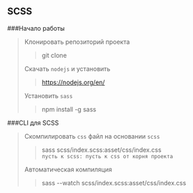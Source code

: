 ## SCSS
###Начало работы
>Клонировать репозиторий проекта
>> git clone
> 
>Скачать `nodejs` и установить
>> https://nodejs.org/en/
> 
> Установить `sass`
>> npm install -g sass

###CLI для SCSS

>Скомпилировать `css` файл на основании `scss`
>> sass scss/index.scss:asset/css/index.css <br>`пусть к scss: пусть к css от корня проекта`
> 
> Автоматическая компиляция
>> sass --watch scss/index.scss:asset/css/index.css
